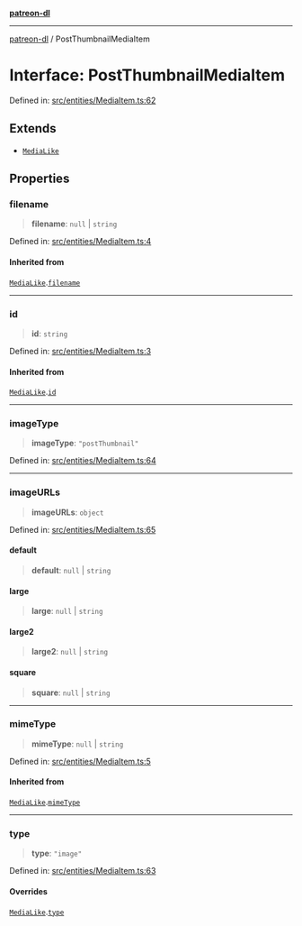 [**patreon-dl**](../README.md)

***

[patreon-dl](../README.md) / PostThumbnailMediaItem

# Interface: PostThumbnailMediaItem

Defined in: [src/entities/MediaItem.ts:62](https://github.com/patrickkfkan/patreon-dl/blob/13dcc2ff5398507f6088673ed657c12686142841/src/entities/MediaItem.ts#L62)

## Extends

- [`MediaLike`](MediaLike.md)

## Properties

### filename

> **filename**: `null` \| `string`

Defined in: [src/entities/MediaItem.ts:4](https://github.com/patrickkfkan/patreon-dl/blob/13dcc2ff5398507f6088673ed657c12686142841/src/entities/MediaItem.ts#L4)

#### Inherited from

[`MediaLike`](MediaLike.md).[`filename`](MediaLike.md#filename)

***

### id

> **id**: `string`

Defined in: [src/entities/MediaItem.ts:3](https://github.com/patrickkfkan/patreon-dl/blob/13dcc2ff5398507f6088673ed657c12686142841/src/entities/MediaItem.ts#L3)

#### Inherited from

[`MediaLike`](MediaLike.md).[`id`](MediaLike.md#id)

***

### imageType

> **imageType**: `"postThumbnail"`

Defined in: [src/entities/MediaItem.ts:64](https://github.com/patrickkfkan/patreon-dl/blob/13dcc2ff5398507f6088673ed657c12686142841/src/entities/MediaItem.ts#L64)

***

### imageURLs

> **imageURLs**: `object`

Defined in: [src/entities/MediaItem.ts:65](https://github.com/patrickkfkan/patreon-dl/blob/13dcc2ff5398507f6088673ed657c12686142841/src/entities/MediaItem.ts#L65)

#### default

> **default**: `null` \| `string`

#### large

> **large**: `null` \| `string`

#### large2

> **large2**: `null` \| `string`

#### square

> **square**: `null` \| `string`

***

### mimeType

> **mimeType**: `null` \| `string`

Defined in: [src/entities/MediaItem.ts:5](https://github.com/patrickkfkan/patreon-dl/blob/13dcc2ff5398507f6088673ed657c12686142841/src/entities/MediaItem.ts#L5)

#### Inherited from

[`MediaLike`](MediaLike.md).[`mimeType`](MediaLike.md#mimetype)

***

### type

> **type**: `"image"`

Defined in: [src/entities/MediaItem.ts:63](https://github.com/patrickkfkan/patreon-dl/blob/13dcc2ff5398507f6088673ed657c12686142841/src/entities/MediaItem.ts#L63)

#### Overrides

[`MediaLike`](MediaLike.md).[`type`](MediaLike.md#type)
